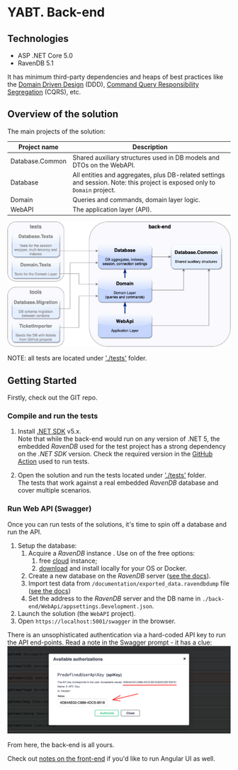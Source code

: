 # YABT. Back-end

## Technologies

- ASP .NET Core 5.0
- RavenDB 5.1

It has minimum third-party dependencies and heaps of best practices like the [Domain Driven Design](https://en.wikipedia.org/wiki/Domain-driven_design) (DDD), [Command Query Responsibility Segregation](https://martinfowler.com/bliki/CQRS.html) (CQRS), etc.

## Overview of the solution

The main projects of the solution:

| Project name    | Description                                                                                                    |
| --------------- | -------------------------------------------------------------------------------------------------------------- |
| Database.Common | Shared auxiliary structures used in DB models and DTOs on the WebAPI.                                          |
| Database        | All entities and aggregates, plus DB-related settings and session. Note: this project is exposed only to `Domain` project. |
| Domain          | Queries and commands, domain layer logic.                                                                      |
| WebAPI          | The application layer (API).                                                                                   |

![Solution diagram](../documentation/projects-diagram.png)

NOTE: all tests are located under ['./tests'](../tests/) folder.

## Getting Started

Firstly, check out the GIT repo.

### Compile and run the tests

1. Install [.NET SDK](https://dotnet.microsoft.com/download) v5.x.<br>
   Note that while the back-end would run on any version of .NET 5, the embedded _RavenDB_ used for the test project has a strong dependency on the _.NET SDK_ version. Check the required version in the [GitHub Action](../.github/workflows/dotnet-core.yml) used to run tests.

2. Open the solution and run the tests located under ['./tests'](../tests/) folder.<br>
   The tests that work against a real embedded _RavenDB_ database and cover multiple scenarios.

### Run Web API (Swagger)

Once you can run tests of the solutions, it's time to spin off a database and run the API.

1. Setup the database:
   1. Acquire a _RavenDB_ instance . Use on of the free options:
      1. free [cloud](https://cloud.ravendb.net/) instance;
      2. [download](https://ravendb.net/download) and install locally for your OS or Docker.
   2. Create a new database on the _RavenDB_ server ([see the docs](https://ravendb.net/docs/article-page/latest/csharp/studio/server/databases/create-new-database/general-flow)).
   3. Import test data from `/documentation/exported_data.ravendbdump` file ([see the docs](https://ravendb.net/docs/article-page/latest/csharp/studio/database/tasks/import-data/import-data-file))
   4. Set the address to the _RavenDB_ server and the DB name in `./back-end/WebApi/appsettings.Development.json`.
2. Launch the solution (the `WebAPI` project).
3. Open `https://localhost:5001/swagger` in the browser.

There is an unsophisticated authentication via a hard-coded API key to run the API end-points. Read a note in the Swagger prompt - it has a clue:
![Swagger screenshot](../documentation/apikey-auth.png)

From here, the back-end is all yours.

Check out [notes on the front-end](../front-end/READM.md) if you'd like to run Angular UI as well.
